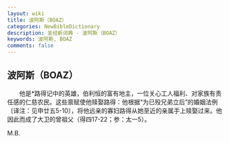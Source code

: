 ```yaml
---
layout: wiki
title: 波阿斯（BOAZ）
categories: NewBibleDictionary
description: 圣经新词典 - 波阿斯（BOAZ）
keywords: 波阿斯, BOAZ
comments: false
---
```


## 波阿斯（BOAZ）

　　他是*路得记中的英雄，伯利恒的富有地主，一位关心工人福利、对家族有责任感的仁慈农民。这些禀赋使他赎娶路得：他根据“为已殁兄弟立后”的婚姻法例〔译注：见申廿五5-10〕，将他远亲的寡妇路得从她至近的亲属手上赎娶过来。他因此而成了大卫的曾祖父（得四17-22；参：太一5）。

M.B.






